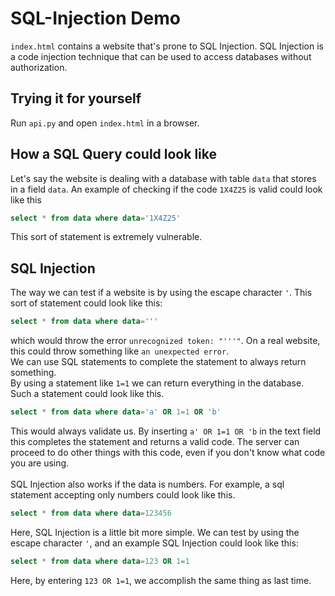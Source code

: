 # SQL-Injection Demo
`index.html` contains a website that's prone to SQL Injection. 
SQL Injection is a code injection technique that can be used to access databases without authorization.

## Trying it for yourself
Run `api.py` and open `index.html` in a browser.

## How a SQL Query could look like
Let's say the website is dealing with a database with table `data` that stores in a field `data`. An example of checking
if the code `1X4Z25` is valid could look like this
```sql
select * from data where data='1X4Z25'
```
This sort of statement is extremely vulnerable.
## SQL Injection
The way we can test if a website is by using the escape character `'`. This sort of statement
could look like this: 
```sql
select * from data where data='''
```
which would throw the error `unrecognized token: "'''"`.
On a real website, this could throw something like `an unexpected error`.<br>
We can use SQL statements to complete the statement to always return something.<br>
By using a statement like `1=1` we can return everything in the database.
Such a statement could look like this.
```sql
select * from data where data='a' OR 1=1 OR 'b'
```
This would always validate us. By inserting `a' OR 1=1 OR 'b` in the text field this completes
the statement and returns a valid code.
The server can proceed to do other things with this code, even if you don't know what code you are using.<br>
<br>
SQL Injection also works if the data is numbers. For example, a sql statement accepting only numbers
could look like this.

```sql
select * from data where data=123456
```

Here, SQL Injection is a little bit more simple. We can test by using the escape character `'`,
and an example SQL Injection could look like this:
```sql
select * from data where data=123 OR 1=1
```
Here, by entering `123 OR 1=1`, we accomplish the same thing as last time.


